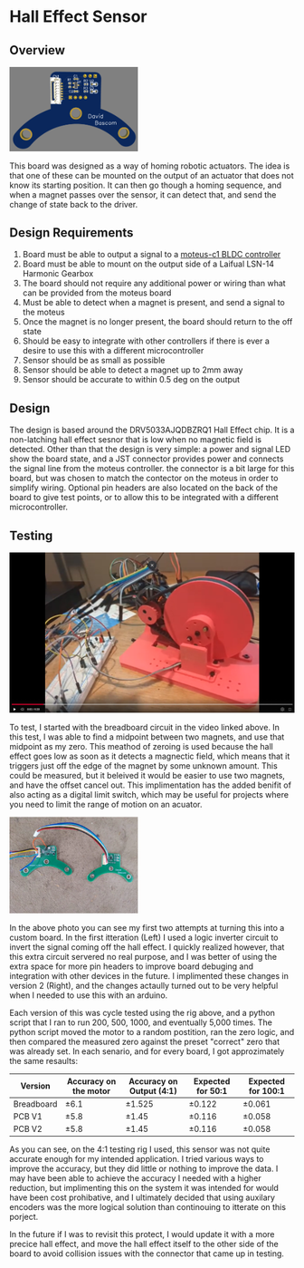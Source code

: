 # Hall Effect Sensor #

## Overview ##

<img src="/images/Hall_Effect_3D.png" alt="Old Frame CAD" width="45%" />

This board was designed as a way of homing robotic actuators. The idea is that
one of these can be mounted on the output of an actuator that does not know its
starting position. It can then go though a homing sequence, and when a magnet 
passes over the sensor, it can detect that, and send the change of state back 
to the driver. 

## Design Requirements ##

<ol>
    <li>Board must be able to output a signal to a <a href="https://mjbots.com/products/moteus-c1">moteus-c1 BLDC controller</a></li>
    <li>Board must be able to mount on the output side of a Laifual LSN-14 Harmonic Gearbox</li>
    <li>The board should not require any additional power or wiring than what can be provided from the moteus board</li>
    <li>Must be able to detect when a magnet is present, and send a signal to the moteus</li>
    <li>Once the magnet is no longer present, the board should return to the off state</li>
    <li>Should be easy to integrate with other controllers if there is ever a desire to use this with a different microcontroller</li>
    <li>Sensor should be as small as possible</li>
    <li>Sensor should be able to detect a magnet up to 2mm away</li>
    <li>Sensor should be accurate to within 0.5 deg on the output</li>
</ol>


## Design ##

The design is based around the DRV5033AJQDBZRQ1 Hall Effect chip. It is a non-latching 
hall effect sesnor that is low when no magnetic field is detected. Other than that the 
design is very simple: a power and signal LED show the board state, and a JST connector
provides power and connects the signal line from the moteus controller. the connector is
a bit large for this board, but was chosen to match the contector on the moteus in order 
to simplify wiring. Optional pin headers are also located on the back of the board to 
give test points, or to allow this to be integrated with a different microcontroller. 

## Testing ##

[![Hall Effect Testing](\images/Hall_Effect_Thumbnail.png)](https://youtu.be/xiG5vrSRzsc)

To test, I started with the breadboard circuit in the video linked above. In this test,
I was able to find a midpoint between two magnets, and use that midpoint as my zero. 
This meathod of zeroing is used because the hall effect goes low as soon as it detects 
a magnectic field, which means that it triggers just off the edge of the magnet by some 
unknown amount. This could be measured, but it beleived it would be easier to use two 
magnets, and have the offset cancel out. This implimentation has the added benifit of 
also acting as a digital limit switch, which may be useful for projects where you need 
to limit the range of motion on an acuator. 

<img src="/images/Hall_Effect_Real_PCB.png" alt="Old Frame CAD" width="45%" style="transform: rotate(180 deg);" />

In the above photo you can see my first two attempts at turning this into a custom board. 
In the first itteration (Left) I used a logic inverter circuit to invert the signal coming 
off the hall effect. I quickly realized however, that this extra circuit servered no real 
purpose, and I was better of using the extra space for more pin headers to improve board 
debuging and integration with other devices in the future. I implimented these changes in 
version 2 (Right), and the changes actaully turned out to be very helpful when I needed to 
use this with an arduino.

Each version of this was cycle tested using the rig above, and a python script that I ran 
to run 200, 500, 1000, and eventually 5,000 times. The python script moved the motor to a 
random postition, ran the zero logic, and then compared the measured zero against the preset
"correct" zero that was already set. In each senario, and for every board, I got approzimately 
the same resaults:

<table>
  <thead>
    <tr>
      <th>Version</th>
      <th>Accuracy on the motor</th>
      <th>Accuracy on Output (4:1)</th>
      <th>Expected for 50:1</th>
      <th>Expected for 100:1</th>
    </tr>
  </thead>
  <tbody>
    <tr>
      <td>Breadboard</td>
      <td>±6.1</td>
      <td>±1.525</td>
      <td>±0.122</td>
      <td>±0.061</td>
    </tr>
    <tr>
      <td>PCB V1</td>
      <td>±5.8</td>
      <td>±1.45</td>
      <td>±0.116</td>
      <td>±0.058</td>
    </tr>
    <tr>
      <td>PCB V2</td>
      <td>±5.8</td>
      <td>±1.45</td>
      <td>±0.116</td>
      <td>±0.058</td>
    </tr>
  </tbody>
</table>

As you can see, on the 4:1 testing rig I used, this sensor was not quite accurate enough
for my intended application. I tried various ways to improve the accuracy, but they did
little or nothing to improve the data. I may have been able to achieve the accuracy I 
needed with a higher reduction, but implimenting this on the system it was intended for 
would have been cost prohibative, and I ultimately decided that using auxilary encoders
was the more logical solution than continouing to itterate on this porject.

In the future if I was to revisit this protect, I would update it with a more precice 
hall effect, and move the hall effect itself to the other side of the board to avoid 
collision issues with the connector that came up in testing.





